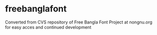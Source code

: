 # freebanglafont
Converted from CVS repository of Free Bangla Font Project at nongnu.org for easy acces and continued development 
